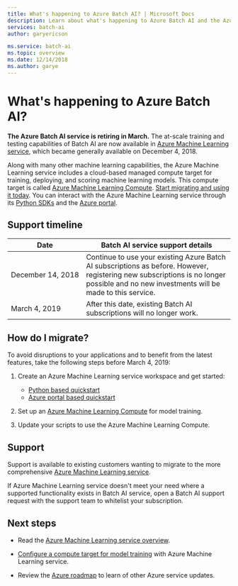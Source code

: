 ```yaml
---
title: What's happening to Azure Batch AI? | Microsoft Docs
description: Learn about what's happening to Azure Batch AI and the Azure Machine Learning service compute option.
services: batch-ai
author: garyericson

ms.service: batch-ai
ms.topic: overview
ms.date: 12/14/2018
ms.author: garye
---
```


# What's happening to Azure Batch AI?

**The Azure Batch AI service is retiring in March.** The at-scale training and testing capabilities of Batch AI are now available in [Azure Machine Learning service](../machine-learning/service/overview-what-is-azure-ml.md), which became generally available on December 4, 2018.

Along with many other machine learning capabilities, the Azure Machine Learning service includes a cloud-based managed compute target for training, deploying, and scoring machine learning models. This compute target is called [Azure Machine Learning Compute](../machine-learning/service/how-to-set-up-training-targets.md). [Start migrating and using it today](#migrate). You can interact with the Azure Machine Learning service through its [Python SDKs](../machine-learning/service/quickstart-create-workspace-with-python.md) and the [Azure portal](../machine-learning/service/quickstart-get-started.md).

## Support timeline

| Date | Batch AI service support details |
| ---- |-----------------|
| December&nbsp;14&#x2c;&nbsp;2018| Continue to use your existing Azure Batch AI subscriptions as before. However, registering new subscriptions is no longer possible and no new investments will be made to this service.|
| March&nbsp;4&#x2c;&nbsp;2019 | After this date, existing Batch AI subscriptions will no longer work. |

<a name="migrate"></a>
## How do I migrate?

To avoid disruptions to your applications and to benefit from the latest features, take the following steps before March 4, 2019:

1. Create an Azure Machine Learning service workspace and get started:
    + [Python based quickstart](../machine-learning/service/quickstart-create-workspace-with-python.md)
    + [Azure portal based quickstart](../machine-learning/service/quickstart-get-started.md)

1. Set up an [Azure Machine Learning Compute](../machine-learning/service/how-to-set-up-training-targets.md) for model training.

1. Update your scripts to use the Azure Machine Learning Compute.

## Support

Support is available to existing customers wanting to migrate to the more comprehensive [Azure Machine Learning service](https://aka.ms/aml-docs).

If Azure Machine Learning service doesn't meet your need where a supported functionality exists in Batch AI service, open a Batch AI support request with the support team to whitelist your subscription. 

## Next steps

+ Read the [Azure Machine Learning service overview](../machine-learning/service/overview-what-is-azure-ml.md).

+ [Configure a compute target for model training](../machine-learning/service/how-to-set-up-training-targets.md) with Azure Machine Learning service.

+ Review the [Azure roadmap](https://azure.microsoft.com/updates/) to learn of other  Azure service updates.
